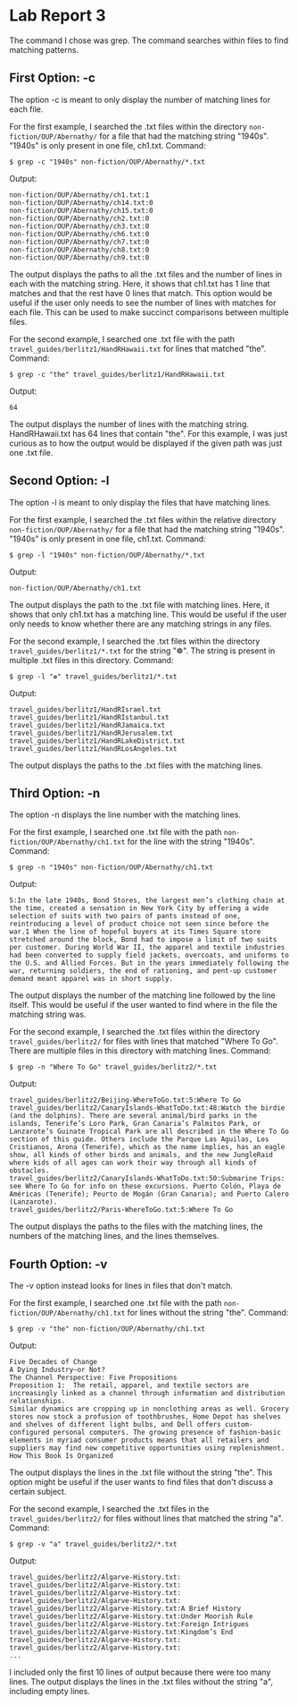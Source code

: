 # Lab Report 3

The command I chose was grep. The command searches within files to find matching patterns.

## First Option: -c
The option -c is meant to only display the number of matching lines for each file.

For the first example, I searched the .txt files within the directory `non-fiction/OUP/Abernathy/` for a file that had the matching string "1940s". 
"1940s" is only present in one file, ch1.txt.
Command:
```
$ grep -c "1940s" non-fiction/OUP/Abernathy/*.txt
```
Output:
```
non-fiction/OUP/Abernathy/ch1.txt:1
non-fiction/OUP/Abernathy/ch14.txt:0
non-fiction/OUP/Abernathy/ch15.txt:0
non-fiction/OUP/Abernathy/ch2.txt:0
non-fiction/OUP/Abernathy/ch3.txt:0
non-fiction/OUP/Abernathy/ch6.txt:0
non-fiction/OUP/Abernathy/ch7.txt:0
non-fiction/OUP/Abernathy/ch8.txt:0
non-fiction/OUP/Abernathy/ch9.txt:0
```
The output displays the paths to all the .txt files and the number of lines in each with the matching string. Here, it shows that ch1.txt has 1 line that matches 
and that the rest have 0 lines that match. This option would be useful if the user only needs to see the number of lines with matches for each file. This can be 
used to make succinct comparisons between multiple files.

For the second example, I searched one .txt file with the path `travel_guides/berlitz1/HandRHawaii.txt` for lines that matched "the".
Command:
```
$ grep -c "the" travel_guides/berlitz1/HandRHawaii.txt
```
Output:
```
64
```
The output displays the number of lines with the matching string. HandRHawaii.txt has 64 lines that contain "the". For this example, I was just curious as to how the 
output would be displayed if the given path was just one .txt file.

## Second Option: -l
The option -l is meant to only display the files that have matching lines.

For the first example, I searched the .txt files within the relative directory `non-fiction/OUP/Abernathy/` for a file that had the matching string "1940s". 
"1940s" is only present in one file, ch1.txt.
Command:
```
$ grep -l "1940s" non-fiction/OUP/Abernathy/*.txt
```
Output:
```
non-fiction/OUP/Abernathy/ch1.txt
```
The output displays the path to the .txt file with matching lines. Here, it shows that only ch1.txt has a matching line. This would be useful if the user only needs to 
know whether there are any matching strings in any files.

For the second example, I searched the .txt files within the directory `travel_guides/berlitz1/*.txt` for the string "❁". The string is present in 
multiple .txt files in this directory.
Command:
```
$ grep -l "❁" travel_guides/berlitz1/*.txt
```
Output:
```
travel_guides/berlitz1/HandRIsrael.txt
travel_guides/berlitz1/HandRIstanbul.txt
travel_guides/berlitz1/HandRJamaica.txt
travel_guides/berlitz1/HandRJerusalem.txt
travel_guides/berlitz1/HandRLakeDistrict.txt
travel_guides/berlitz1/HandRLosAngeles.txt
```
The output displays the paths to the .txt files with the matching lines.

## Third Option: -n
The option -n displays the line number with the matching lines.

For the first example, I searched one .txt file with the path `non-fiction/OUP/Abernathy/ch1.txt` for the line with the string "1940s". 
Command:
```
$ grep -n "1940s" non-fiction/OUP/Abernathy/ch1.txt
```
Output:
```
5:In the late 1940s, Bond Stores, the largest men’s clothing chain at the time, created a sensation in New York City by offering a wide selection of suits with two pairs of pants instead of one, reintroducing a level of product choice not seen since before the war.1 When the line of hopeful buyers at its Times Square store stretched around the block, Bond had to impose a limit of two suits per customer. During World War II, the apparel and textile industries had been converted to supply field jackets, overcoats, and uniforms to the U.S. and Allied Forces. But in the years immediately following the war, returning soldiers, the end of rationing, and pent-up customer demand meant apparel was in short supply.
```
The output displays the number of the matching line followed by the line itself. This would be useful if the user wanted to find where in the file the matching string was.

For the second example, I searched the .txt files within the directory `travel_guides/berlitz2/` for files with lines that matched "Where To Go". There are multiple 
files in this directory with matching lines.
Command:
```
$ grep -n "Where To Go" travel_guides/berlitz2/*.txt
```
Output:
```
travel_guides/berlitz2/Beijing-WhereToGo.txt:5:Where To Go
travel_guides/berlitz2/CanaryIslands-WhatToDo.txt:48:Watch the birdie (and the dolphins). There are several animal/bird parks in the islands, Tenerife’s Loro Park, Gran Canaria’s Palmitos Park, or Lanzarote’s Guinate Tropical Park are all described in the Where To Go section of this guide. Others include the Parque Las Aguilas, Los Cristianos, Arona (Tenerife), which as the name implies, has an eagle show, all kinds of other birds and animals, and the new JungleRaid where kids of all ages can work their way through all kinds of obstacles.
travel_guides/berlitz2/CanaryIslands-WhatToDo.txt:50:Submarine Trips: see Where To Go for info on these excursions. Puerto Colón, Playa de Américas (Tenerife); Peurto de Mogán (Gran Canaria); and Puerto Calero (Lanzarote).
travel_guides/berlitz2/Paris-WhereToGo.txt:5:Where To Go
```
The output displays the paths to the files with the matching lines, the numbers of the matching lines, and the lines themselves.

## Fourth Option: -v
The -v option instead looks for lines in files that don't match.

For the first example, I searched one .txt file with the path `non-fiction/OUP/Abernathy/ch1.txt` for lines without the string "the".
Command:
```
$ grep -v "the" non-fiction/OUP/Abernathy/ch1.txt
```
Output:
```
Five Decades of Change
A Dying Industry—or Not?
The Channel Perspective: Five Propositions
Proposition 1:  The retail, apparel, and textile sectors are increasingly linked as a channel through information and distribution relationships.
Similar dynamics are cropping up in nonclothing areas as well. Grocery stores now stock a profusion of toothbrushes, Home Depot has shelves and shelves of different light bulbs, and Dell offers custom-configured personal computers. The growing presence of fashion-basic elements in myriad consumer products means that all retailers and suppliers may find new competitive opportunities using replenishment.
How This Book Is Organized
```
The output displays the lines in the .txt file without the string "the". This option might be useful if the user wants to find files that don't discuss a certain subject.

For the second example, I searched the .txt files in the `travel_guides/berlitz2/` for files without lines that matched the string "a".
Command:
```
$ grep -v "a" travel_guides/berlitz2/*.txt
```
Output:
```
travel_guides/berlitz2/Algarve-History.txt:
travel_guides/berlitz2/Algarve-History.txt:
travel_guides/berlitz2/Algarve-History.txt:
travel_guides/berlitz2/Algarve-History.txt:
travel_guides/berlitz2/Algarve-History.txt:A Brief History
travel_guides/berlitz2/Algarve-History.txt:Under Moorish Rule
travel_guides/berlitz2/Algarve-History.txt:Foreign Intrigues
travel_guides/berlitz2/Algarve-History.txt:Kingdom’s End
travel_guides/berlitz2/Algarve-History.txt:
travel_guides/berlitz2/Algarve-History.txt:
...
```
I included only the first 10 lines of output because there were too many lines. The output displays the lines in the .txt files without the string "a", 
including empty lines.
